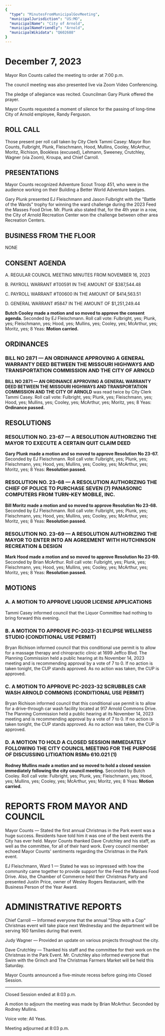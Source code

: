 ```yaml
---
{
  "type": "MinutesFromMunicipalGovMeeting",
  "municipalJurisdiction": "US:MO",
  "municipalName": "City of Arnold",
  "municipalNameFriendly": "Arnold",
  "municipalWikidata": "Q602688"
}
---
```


# December 7, 2023

Mayor Ron Counts called the meeting to order at 7:00 p.m.

The council meeting was also presented live via Zoom Video Conferencing.

The pledge of allegiance was recited. Councilman Gary Plunk offered the prayer.

Mayor Counts requested a moment of silence for the passing of long-time City of Arnold employee, Randy Ferguson.

## ROLL CALL

Those present per roll call taken by City Clerk Tammi Casey: Mayor Ron Counts, Fulbright, Plunk, Fleischmann, Hood, Mullins, Cooley, McArthur, Moritz, Richison, Bookless (excused), Lehmann, Sweeney, Crutchley, Wagner (via Zoom), Kroupa, and Chief Carroll.

## PRESENTATIONS

Mayor Counts recognized Adventure Scout Troop 451, who were in the audience working on their Building a Better World Adventure badges.

Gary Plunk presented EJ Fleischmann and Jason Fulbright with the "Battle of the Wards" trophy for winning the ward challenge during the 2023 Feed the Masses Food Drive. Mr. Plunk also stated that, for the 4th year in a row, the City of Arnold Recreation Center won the challenge between other area Recreation Centers.

## BUSINESS FROM THE FLOOR

NONE

## CONSENT AGENDA

A. REGULAR COUNCIL MEETING MINUTES FROM NOVEMBER 16, 2023

B. PAYROLL WARRANT #T00591 IN THE AMOUNT OF $387,544.48

C. PAYROLL WARRANT #T00600 IN THE AMOUNT OF $414,563.51

D. GENERAL WARRANT #5847 IN THE AMOUNT OF $1,251,249.44

**Butch Cooley made a motion and so moved to approve the consent agenda.** Seconded by EJ Fleischmann. Roll call vote: Fulbright, yes; Plunk, yes; Fleischmann, yes; Hood, yes; Mullins, yes; Cooley, yes; McArthur, yes; Moritz, yes; 8 Yeas: **Motion carried.**

## ORDINANCES

### BILL NO 2871 — AN ORDINANCE APPROVING A GENERAL WARRANTY DEED BETWEEN THE MISSOURI HIGHWAYS AND TRANSPORTATION COMMISSION AND THE CITY OF ARNOLD
**BILL NO 2871 — AN ORDINANCE APPROVING A GENERAL WARRANTY DEED BETWEEN THE MISSOURI HIGHWAYS AND TRANSPORTATION COMMISSION AND THE CITY OF ARNOLD** was read twice by City Clerk Tammi Casey. Roll call vote: Fulbright, yes; Plunk, yes; Fleischmann, yes; Hood, yes; Mullins, yes; Cooley, yes; McArthur, yes; Moritz, yes; 8 Yeas: **Ordinance passed.**

## RESOLUTIONS

### RESOLUTION NO. 23-67 — A RESOLUTION AUTHORIZING THE MAYOR TO EXECUTE A CERTAIN QUIT CLAIM DEED
**Gary Plunk made a motion and so moved to approve Resolution No 23-67.** Seconded by EJ Fleischmann. Roll call vote: Fulbright, yes; Plunk, yes; Fleischmann, yes; Hood, yes; Mullins, yes; Cooley, yes; McArthur, yes; Moritz, yes; 8 Yeas: **Resolution passed.**

### RESOLUTION NO. 23-68 — A RESOLUTION AUTHORIZING THE CHIEF OF POLICE TO PURCHASE SEVEN (7) PANASONIC COMPUTERS FROM TURN-KEY MOBILE, INC.
**Bill Moritz made a motion and so moved to approve Resolution No 23-68.** Seconded by EJ Fleischmann. Roll call vote: Fulbright, yes; Plunk, yes; Fleischmann, yes; Hood, yes; Mullins, yes; Cooley, yes; McArthur, yes; Moritz, yes; 8 Yeas: **Resolution passed.**

### RESOLUTION NO. 23-69 — A RESOLUTION AUTHORIZING THE MAYOR TO ENTER INTO AN AGREEMENT WITH HUTCHINSON RECREATION & DESIGN
**Mark Hood made a motion and so moved to approve Resolution No 23-69.** Seconded by Brian McArthur. Roll call vote: Fulbright, yes; Plunk, yes; Fleischmann, yes; Hood, yes; Mullins, yes; Cooley, yes; McArthur, yes; Moritz, yes; 8 Yeas: **Resolution passed.**

## MOTIONS

### A. A MOTION TO APPROVE LIQUOR LICENSE APPLICATIONS
Tammi Casey informed council that the Liquor Committee had nothing to bring forward this evening.

### B. A MOTION TO APPROVE PC-2023-31 ECLIPSE WELLNESS STUDIO (CONDITIONAL USE PERMIT)
Bryan Richison informed council that this conditional use permit is to allow for a massage therapy and chiropractic clinic at 1699 Jeffco Blvd. The Planning Commission held a public hearing at its November 14, 2023 meeting and is recommending approval by a vote of 7 to 0. If no action is taken tonight, the CUP stands approved. As no action was taken, the CUP is approved.

### C. A MOTION TO APPROVE PC-2023-32 SCRUBBLES CAR WASH ARNOLD COMMONS (CONDITIONAL USE PERMIT)
Bryan Richison informed council that this conditional use permit is to allow for a drive-through car wash facility located at 917 Arnold Commons Drive. The Planning Commission held a public hearing at its November 14, 2023 meeting and is recommending approval by a vote of 7 to 0. If no action is taken tonight, the CUP stands approved. As no action was taken, the CUP is approved.

### D. A MOTION TO HOLD A CLOSED SESSION IMMEDIATELY FOLLOWING THE CITY COUNCIL MEETING FOR THE PURPOSE OF DISCUSSING LITIGATION RSMo 610.021 (1)
**Rodney Mullins made a motion and so moved to hold a closed session immediately following the city council meeting.** Seconded by Butch Cooley. Roll call vote: Fulbright, yes; Plunk, yes; Fleischmann, yes; Hood, yes; Mullins, yes; Cooley, yes; McArthur, yes; Moritz, yes; 8 Yeas: **Motion carried.**

# REPORTS FROM MAYOR AND COUNCIL

Mayor Counts — Stated the first annual Christmas in the Park event was a huge success. Residents have told him it was one of the best events the City has ever held. Mayor Counts thanked Dave Crutchley and his staff, as well as the committee, for all of their hard work. Every council member echoed Mayor Counts' sentiments regarding the Christmas in the Park event.

EJ Fleischmann, Ward 1 — Stated he was so impressed with how the community came together to provide support for the Feed the Masses Food Drive. Also, the Chamber of Commerce held their Christmas Party and presented Justin Price, owner of Wesley Rogers Restaurant, with the Business Person of the Year Award.

# ADMINISTRATIVE REPORTS

Chief Carroll — Informed everyone that the annual "Shop with a Cop" Christmas event will take place next Wednesday and the department will be serving 160 families during that event.

Judy Wagner — Provided an update on various projects throughout the city.

Dave Crutchley — Thanked his staff and the committee for their work on the Christmas in the Park Event. Mr. Crutchley also informed everyone that Swim with the Grinch and The Christmas Farmers Market will be held this Saturday.

Mayor Counts announced a five-minute recess before going into Closed Session.

---

Closed Session ended at 8:03 p.m.

A motion to adjourn the meeting was made by Brian McArthur. Seconded by Rodney Mullins.

Voice vote: All Yeas.

Meeting adjourned at 8:03 p.m.
